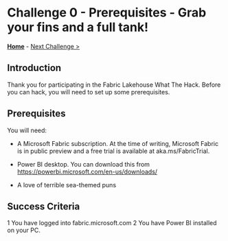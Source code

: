 # Challenge 0 - Prerequisites - Grab your fins and a full tank!

**[Home](../README.md)** - [Next Challenge >](./Challenge-01.md)

## Introduction

Thank you for participating in the Fabric Lakehouse What The Hack. Before you can hack, you will need to set up some prerequisites.

## Prerequisites

You will need:

- A Microsoft Fabric subscription. At the time of writing, Microsoft Fabric is in public preview and a free trial is available at aka.ms/FabricTrial.

- Power BI desktop. You can download this from https://powerbi.microsoft.com/en-us/downloads/

- A love of terrible sea-themed puns

## Success Criteria

1 You have logged into fabric.microsoft.com
2 You have Power BI installed on your PC.




